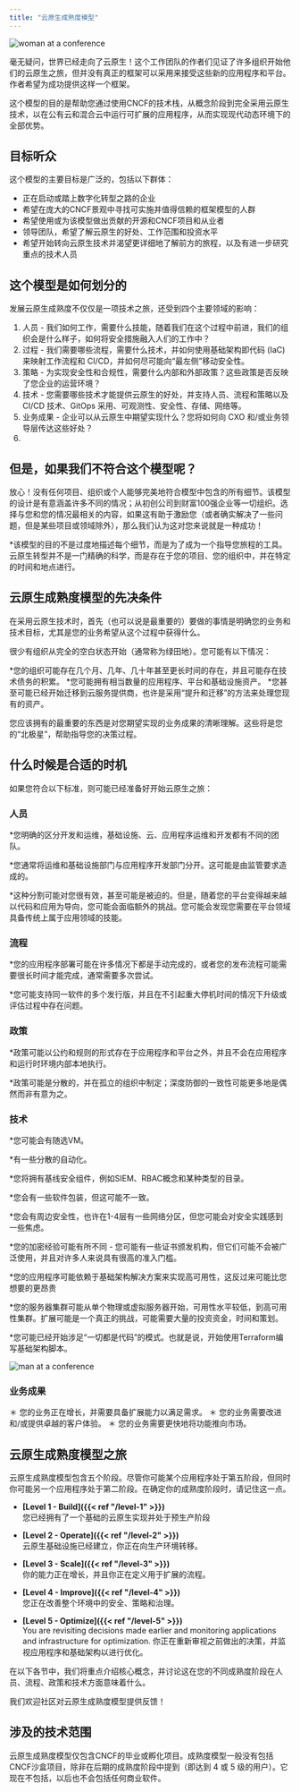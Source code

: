 ```yaml
---
title: "云原生成熟度模型"
---
```


![woman at a conference](/images/woman-at-conference.jpg)

毫无疑问，世界已经走向了云原生！这个工作团队的作者们见证了许多组织开始他们的云原生之旅，但并没有真正的框架可以采用来接受这些新的应用程序和平台。作者希望为成功提供这样一个框架。

这个模型的目的是帮助您通过使用CNCF的技术栈，从概念阶段到完全采用云原生技术，以在公有云和混合云中运行可扩展的应用程序，从而实现现代动态环境下的全部优势。

## 目标听众

这个模型的主要目标是广泛的，包括以下群体：

* 正在启动或踏上数字化转型之路的企业
* 希望在庞大的CNCF景观中寻找可实施并值得信赖的框架模型的人群
* 希望使用或为该模型做出贡献的开源和CNCF项目和从业者
* 领导团队，希望了解云原生的好处、工作范围和投资水平
* 希望开始转向云原生技术并渴望更详细地了解前方的旅程，以及有进一步研究重点的技术人员


##  这个模型是如何划分的


发展云原生成熟度不仅仅是一项技术之旅，还受到四个主要领域的影响：

1. 人员 - 我们如何工作，需要什么技能，随着我们在这个过程中前进，我们的组织会是什么样子，如何将安全措施融入人们的工作中？
2. 过程 - 我们需要哪些流程，需要什么技术，并如何使用基础架构即代码 (IaC) 来映射工作流程和 CI/CD，并如何尽可能向“最左侧”移动安全性。
3. 策略 - 为实现安全性和合规性，需要什么内部和外部政策？这些政策是否反映了您企业的运营环境？
4. 技术 - 您需要哪些技术才能提供云原生的好处，并支持人员、流程和策略以及 CI/CD 技术、GitOps 采用、可观测性、安全性、存储、网络等。
5. 业务成果 - 企业可以从云原生中期望实现什么？您将如何向 CXO 和/或业务领导层传达这些好处？
6. 
## 但是，如果我们不符合这个模型呢？


放心！没有任何项目、组织或个人能够完美地符合模型中包含的所有细节。该模型的设计是有意涵盖许多不同的情况；从初创公司到财富100强企业等一切组织。选择与您和您的情况最相关的内容，如果这有助于激励您（或者确实解决了一些问题，但是某些项目或领域除外），那么我们认为这对您来说就是一种成功！

*该模型的目的不是过度地描述每个细节，而是为了成为一个指导您旅程的工具。云原生转型并不是一门精确的科学，而是存在于您的项目、您的组织中，并在特定的时间和地点进行。

## 云原生成熟度模型的先决条件


在采用云原生技术时，首先（也可以说是最重要的）要做的事情是明确您的业务和技术目标，尤其是您的业务希望从这个过程中获得什么。

很少有组织从完全的空白状态开始（通常称为绿田地）。您可能有以下情况：

*您的组织可能存在几个月、几年、几十年甚至更长时间的存在，并且可能存在技术债务的积累。
*您可能拥有相当数量的应用程序、平台和基础设施资产。
*您甚至可能已经开始迁移到云服务提供商，也许是采用“提升和迁移”的方法来处理您现有的资产。

您应该拥有的最重要的东西是对您期望实现的业务成果的清晰理解。这些将是您的“北极星”，帮助指导您的决策过程。


## 什么时候是合适的时机

如果您符合以下标准，则可能已经准备好开始云原生之旅：

### 人员

*您明确的区分开发和运维，基础设施、云、应用程序运维和开发都有不同的团队。

*您通常将运维和基础设施部门与应用程序开发部门分开。这可能是由监管要求造成的。

*这种分割可能对您很有效，甚至可能是被迫的。但是，随着您的平台变得越来越以代码和应用为导向，您可能会面临额外的挑战。您可能会发现您需要在平台领域具备传统上属于应用领域的技能。


### 流程

*您的应用程序部署可能在许多情况下都是手动完成的，或者您的发布流程可能需要很长时间才能完成，通常需要多次尝试。

*您可能支持同一软件的多个发行版，并且在不引起重大停机时间的情况下升级或评估过程中存在问题。


### 政策

*政策可能以公约和规则的形式存在于应用程序和平台之外，并且不会在应用程序和运行时环境内部本地执行。

*政策可能是分散的，并在孤立的组织中制定；深度防御的一致性可能更多地是偶然而非有意为之。

### 技术

*您可能会有随选VM。

*有一些分散的自动化。

*您将拥有基线安全组件，例如SIEM、RBAC概念和某种类型的目录。

*您会有一些软件包装，但这可能不一致。

*您会有周边安全性，也许在1-4层有一些网络分区，但您可能会对安全实践感到一些焦虑。

*您的加密经验可能有所不同 - 您可能有一些证书颁发机构，但它们可能不会被广泛使用，并且对许多人来说具有很高的准入门槛。

*您的应用程序可能依赖于基础架构解决方案来实现高可用性，这反过来可能比您想要的更昂贵

*您的服务器集群可能从单个物理或虚拟服务器开始，可用性水平较低，到高可用性集群。扩展可能是一个真正的挑战，可能需要大量的投资资金，时间和策划。

*您可能已经开始涉足“一切都是代码”的模式。也就是说，开始使用Terraform编写基础架构脚本。

![man at a conference](/images/man-at-conference.jpg)

### 业务成果

＊ 您的业务正在增长，并需要具备扩展能力以满足需求。
＊ 您的业务需要改进和/或提供卓越的客户体验。
＊ 您的业务需要更快地将功能推向市场。

## 云原生成熟度模型之旅

云原生成熟度模型包含五个阶段。尽管你可能某个应用程序处于第五阶段，但同时你可能另一个应用程序处于第二阶段。在确定你的成熟度阶段时，请记住这一点。

* **[Level 1 - Build]({{< ref "/level-1" >}})**  
您已经拥有了一个基础的云原生实现并处于预生产阶段

* **[Level 2 - Operate]({{< ref "/level-2" >}})**  
云原生基础设施已经建立，你正在向生产环境转移。

* **[Level 3 - Scale]({{< ref "/level-3" >}})**  
你的能力正在增长，并且你正在定义用于扩展的流程。

* **[Level 4 - Improve]({{< ref "/level-4" >}})**  
您正在改善整个环境中的安全、策略和治理。

* **[Level 5 - Optimize]({{< ref "/level-5" >}})**  
You are revisiting decisions made earlier and monitoring applications and infrastructure for optimization.
你正在重新审视之前做出的决策，并监视应用程序和基础架构以进行优化。

在以下各节中，我们将重点介绍核心概念，并讨论这在您的不同成熟度阶段在人员、流程、政策和技术方面意味着什么。

我们欢迎社区对云原生成熟度模型提供反馈！

## 涉及的技术范围

云原生成熟度模型仅包含CNCF的毕业或孵化项目。成熟度模型一般没有包括CNCF沙盒项目，除非在后期的成熟度阶段中提到（即达到 4 或 5 级的用户）。它现在不包括，以后也不会包括任何商业软件。


